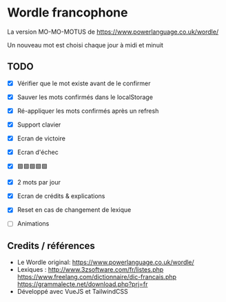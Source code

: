 # Wordle francophone

La version MO-MO-MOTUS de https://www.powerlanguage.co.uk/wordle/

Un nouveau mot est choisi chaque jour à midi et minuit

## TODO

- [x] Vérifier que le mot existe avant de le confirmer
- [x] Sauver les mots confirmés dans le localStorage
- [x] Ré-appliquer les mots confirmés après un refresh
- [x] Support clavier
- [x] Ecran de victoire
- [x] Ecran d'échec
- [x] 🟩🟩🟩🟩🟩
- [x] 2 mots par jour
- [x] Ecran de crédits & explications
- [x] Reset en cas de changement de lexique
- [ ] Animations


## Credits / références

- Le Wordle original: https://www.powerlanguage.co.uk/wordle/
- Lexiques : http://www.3zsoftware.com/fr/listes.php https://www.freelang.com/dictionnaire/dic-francais.php https://grammalecte.net/download.php?prj=fr
- Développé avec VueJS et TailwindCSS


